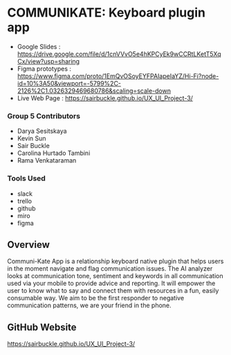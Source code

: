 # COMMUNIKATE: Keyboard plugin app
- Google Slides :  https://drive.google.com/file/d/1cnVVvO5e4hKPCyEk9wCCRtLKetT5XqCx/view?usp=sharing
- Figma prototypes : https://www.figma.com/proto/1EmQvOSoyEYFPAIapeIaYZ/Hi-Fi?node-id=10%3A50&viewport=-5799%2C-2126%2C1.0326329469680786&scaling=scale-down
- Live Web Page : https://sairbuckle.github.io/UX_UI_Project-3/


### Group 5 Contributors
* Darya Sesitskaya
* Kevin Sun
* Sair Buckle
* Carolina Hurtado Tambini
* Rama Venkataraman

### Tools Used
* slack
* trello
* github
* miro
* figma

## Overview
Communi-Kate App is a relationship keyboard native plugin that helps users in the moment navigate and flag communication issues. The AI analyzer looks at communication tone, sentiment and keywords in all communication used via your mobile to provide advice and reporting. It will empower the user to know what to say and connect them with resources in a fun, easily consumable way. We aim to be the first responder to negative communication patterns, we are your friend in the phone. 

## GitHub Website
https://sairbuckle.github.io/UX_UI_Project-3/